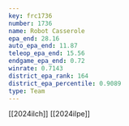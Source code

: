 ```yaml
---
key: frc1736
number: 1736
name: Robot Casserole
epa_end: 28.16
auto_epa_end: 11.87
teleop_epa_end: 15.56
endgame_epa_end: 0.72
winrate: 0.7143
district_epa_rank: 164
district_epa_percentile: 0.9089
type: Team
---
```

[[2024ilch]]
[[2024ilpe]]
